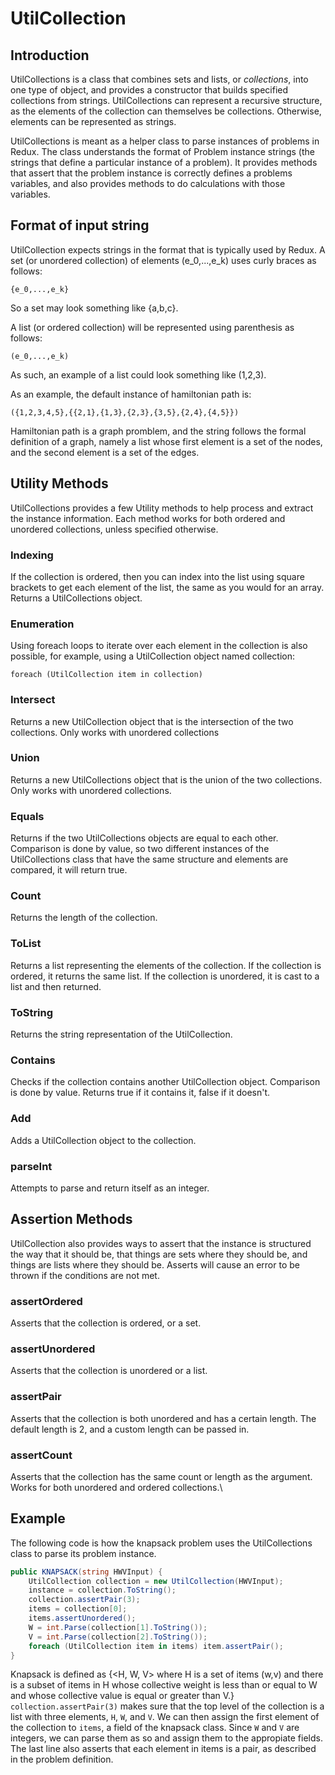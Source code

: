 
# UtilCollection

## Introduction
UtilCollections is a class that combines sets and lists, or *collections*, into one type of object, and provides a constructor that builds specified collections from strings. UtilCollections can represent a recursive structure, as the elements of the collection can themselves be collections. Otherwise, elements can be represented as strings.

UtilCollections is meant as a helper class to parse instances of problems in Redux. The class understands the format of Problem instance strings (the strings that define a particular instance of a problem). It provides methods that assert that the problem instance is correctly defines a problems variables, and also provides methods to do calculations with those variables. 

## Format of input string
UtilCollection expects strings in the format that is typically used by Redux. A set (or unordered collection) of elements \(e_0,...,e_k\) uses curly braces as follows:

```
{e_0,...,e_k}
```

So a set may look something like \{a,b,c\}. 

A list (or ordered collection) will be represented using parenthesis as follows:

```
(e_0,...,e_k)
```

As such, an example of a list could look something like (1,2,3). 

As an example, the default instance of hamiltonian path is:

```
({1,2,3,4,5},{{2,1},{1,3},{2,3},{3,5},{2,4},{4,5}})
```

Hamiltonian path is a graph promblem, and the string follows the formal definition of a graph, namely a list whose first element is a set of the nodes, and the second element is a set of the edges. 

## Utility Methods
UtilCollections provides a few Utility methods to help process and extract the instance information. Each method works for both ordered and unordered collections, unless specified otherwise.

### Indexing
If the collection is ordered, then you can index into the list using square brackets to get each element of the list, the same as you would for an array. Returns a UtilCollections object.

### Enumeration
Using foreach loops to iterate over each element in the collection is also possible, for example, using a UtilCollection object named collection:

```
foreach (UtilCollection item in collection)
```

### Intersect
Returns a new UtilCollection object that is the intersection of the two collections. Only works with unordered collections 

### Union
Returns a new UtilCollections object that is the union of the two collections. Only works with unordered collections.

### Equals
Returns if the two UtilCollections objects are equal to each other. Comparison is done by value, so two different instances of the UtilCollections class that have the same structure and elements are compared, it will return true. 

### Count
Returns the length of the collection.

### ToList
Returns a list representing the elements of the collection. If the collection is ordered, it returns the same list. If the collection is unordered, it is cast to a list and then returned.

### ToString
Returns the string representation of the UtilCollection.

### Contains
Checks if the collection contains another UtilCollection object. Comparison is done by value. Returns true if it contains it, false if it doesn't.

### Add
Adds a UtilCollection object to the collection.

### parseInt
Attempts to parse and return itself as an integer.

## Assertion Methods
UtilCollection also provides ways to assert that the instance is structured the way that it should be, that things are sets where they should be, and things are lists where they should be. Asserts will cause an error to be thrown if the conditions are not met.

### assertOrdered
Asserts that the collection is ordered, or a set.

### assertUnordered
Asserts that the collection is unordered or a list.

### assertPair
Asserts that the collection is both unordered and has a certain length. The default length is 2, and a custom length can be passed in.

### assertCount
Asserts that the collection has the same count or length as the argument. Works for both unordered and ordered collections.\

## Example

The following code is how the knapsack problem uses the UtilCollections class to parse its problem instance.

```c#
public KNAPSACK(string HWVInput) {
    UtilCollection collection = new UtilCollection(HWVInput);
    instance = collection.ToString();
    collection.assertPair(3);
    items = collection[0];
    items.assertUnordered();
    W = int.Parse(collection[1].ToString());
    V = int.Parse(collection[2].ToString());
    foreach (UtilCollection item in items) item.assertPair();
}
```

Knapsack is defined as {<H, W, V> where H is a set of items (w,v) and there is a subset of items in H whose collective weight is less than or equal to W and whose collective value is equal or greater than V.} `collection.assertPair(3)` makes sure that the top level of the collection is a list with three elements, `H`, `W`, and `V`. We can then assign the first element of the collection to `items`, a field of the knapsack class. Since `W` and `V` are integers, we can parse them as so and assign them to the appropiate fields. The last line also asserts that each element in items is a pair, as described in the problem definition.
